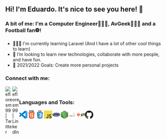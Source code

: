 ## Hi! I'm Eduardo. It's nice to see you here! 👋


### A bit of me: I'm a Computer Engineer👨🏽‍💻, AvGeek🧑🏽‍✈️ and a Football fan⚽!

- 🧑🏽‍💻 I'm currently learning Laravel (And I have a lot of other cool things to learn)  
- 🎯 I’m looking to learn new technologies, collaborate with more people, and have fun.
- 🥅 2021/2022 Goals: Create more personal projects

### Connect with me:

[<img align="left" alt="efloresm99 | Twitter" width="22px" src="https://cdn.jsdelivr.net/npm/simple-icons@v3/icons/twitter.svg" />][twitter]

[<img align="left" alt="efloresm99 | LinkedIn" width="22px" src="https://cdn.jsdelivr.net/npm/simple-icons@v3/icons/linkedin.svg" />][linkedin]


<br/>

### Languages and Tools:

[<img align="left" alt="Visual Studio Code" width="26px" src="https://raw.githubusercontent.com/github/explore/80688e429a7d4ef2fca1e82350fe8e3517d3494d/topics/visual-studio-code/visual-studio-code.png" />][visualstudiocode]

[<img align="left" alt="HTML5" width="26px" src="https://raw.githubusercontent.com/github/explore/80688e429a7d4ef2fca1e82350fe8e3517d3494d/topics/html/html.png" />][html5]

[<img align="left" alt="CSS3" width="26px" src="https://raw.githubusercontent.com/github/explore/80688e429a7d4ef2fca1e82350fe8e3517d3494d/topics/css/css.png" />][css3]

[<img align="left" alt="JavaScript" width="26px" src="https://raw.githubusercontent.com/github/explore/80688e429a7d4ef2fca1e82350fe8e3517d3494d/topics/javascript/javascript.png" />][javascript]

[<img align="left" alt="php" width="26px" src="https://raw.githubusercontent.com/github/explore/80688e429a7d4ef2fca1e82350fe8e3517d3494d/topics/php/php.png" />][php]

[<img align="left" alt="Node.js" width="26px" src="https://raw.githubusercontent.com/github/explore/80688e429a7d4ef2fca1e82350fe8e3517d3494d/topics/nodejs/nodejs.png" />][nodejs]


[<img align="left" alt="MySQL" width="26px" src="https://raw.githubusercontent.com/github/explore/80688e429a7d4ef2fca1e82350fe8e3517d3494d/topics/mysql/mysql.png" />][mysql]

[<img align="left" alt="Git" width="26px" src="https://raw.githubusercontent.com/github/explore/80688e429a7d4ef2fca1e82350fe8e3517d3494d/topics/git/git.png" />][git]
[<img align="left" alt="GitHub" width="26px" src="https://raw.githubusercontent.com/github/explore/78df643247d429f6cc873026c0622819ad797942/topics/github/github.png" />][github]


<br />
<br />






[twitter]: https://twitter.com/eduardeau13
[linkedin]: https://linkedin.com/in/edfloresm
[visualstudiocode]: https://code.visualstudio.com/
[html5]: https://dev.w3.org/html5/html-author/
[css3]: https://developer.mozilla.org/en-US/docs/Web/CSS
[javascript]: https://developer.mozilla.org/en-US/docs/Web/JavaScript
[php]: https://www.php.net/
[nodejs]: https://nodejs.org/en/
[mysql]: https://www.mysql.com/
[git]: https://git-scm.com/
[github]: https://github.com/efloresm99


